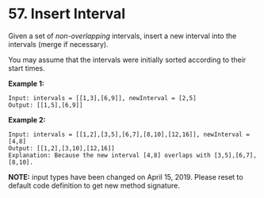 # 57. Insert Interval

Given a set of *non-overlapping* intervals, insert a new interval into the intervals (merge if necessary).

You may assume that the intervals were initially sorted according to their start times.

**Example 1:**
```
Input: intervals = [[1,3],[6,9]], newInterval = [2,5]
Output: [[1,5],[6,9]]
```
**Example 2:**
```
Input: intervals = [[1,2],[3,5],[6,7],[8,10],[12,16]], newInterval = [4,8]
Output: [[1,2],[3,10],[12,16]]
Explanation: Because the new interval [4,8] overlaps with [3,5],[6,7],[8,10].
```
**NOTE:** input types have been changed on April 15, 2019. Please reset to default code definition to get new method signature.
